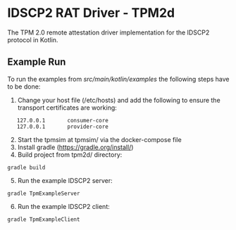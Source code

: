 # IDSCP2 RAT Driver - TPM2d

The TPM 2.0 remote attestation driver implementation for the IDSCP2 protocol in Kotlin.

## Example Run

To run the examples from *src/main/kotlin/examples* the following steps have to be done:

1. Change your host file (/etc/hosts) and add the following to ensure the transport certificates are working:
```
   127.0.0.1       consumer-core
   127.0.0.1       provider-core
```
2. Start the tpmsim at tpmsim/ via the docker-compose file
3. Install gradle (https://gradle.org/install/)
4. Build project from tpm2d/ directory:
```
gradle build
```   
5. Run the example IDSCP2 server:
```
gradle TpmExampleServer
``` 
6. Run the example IDSCP2 client:
```
gradle TpmExampleClient
``` 